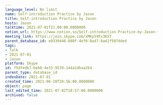 ```yaml
---
language_level: No limit
name: Self-introduction Practice by Jason
title: Self-introduction Practice by Jason
hosts: Jason
talktime: 2021-07-01T21:00:00.0000000
notion_url: https://www.notion.so/Self-introduction-Practice-by-Jason-f5dfedb7beb84e339539144a1dbaa264
meeting_link: https://join.skype.com/xMKyV4Fx3KXT
parent_database_id: e9339446-880f-4ef0-8ad7-8ad1f507dded
tags:
- Talk
- 2021-07-01
- Jason
platform: Skype
id: f5dfedb7-beb8-4e33-9539-144a1dbaa264
parent_type: database_id
indexDate: 2021-07-01
created_time: 2021-06-28T20:56:00.0000000
object: page
last_edited_time: 2021-07-02T18:57:00.0000000
archived: false
---
```







